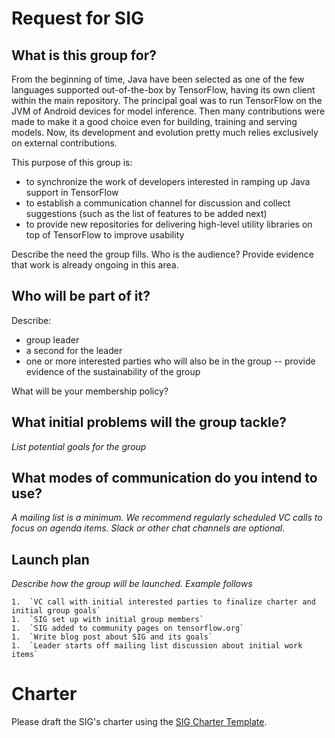 # Request for SIG

## What is this group for?

From the beginning of time, Java have been selected as one of the few languages supported out-of-the-box by TensorFlow, having its own client within the main repository. The principal goal was to run TensorFlow on the JVM of Android devices for model inference. Then many contributions were made to make it a good choice even for building, training and serving models. Now, its development and evolution pretty much relies exclusively on external contributions.

This purpose of this group is:
* to synchronize the work of developers interested in ramping up Java support in TensorFlow
* to establish a communication channel for discussion and collect suggestions (such as the list of features to be added next)
* to provide new repositories for delivering high-level utility libraries on top of TensorFlow to improve usability

Describe the need the group fills. Who is the audience?
Provide evidence that work is already ongoing in this area.

## Who will be part of it?

Describe:

* group leader
* a second for the leader
* one or more interested parties who will also be in the group -- provide
  evidence of the sustainability of the group

What will be your membership policy?

## What initial problems will the group tackle?

*List potential goals for the group*

## What modes of communication do you intend to use?

*A mailing list is a minimum. We recommend regularly scheduled VC calls to focus
on agenda items. Slack or other chat channels are optional.*

## Launch plan

*Describe how the group will be launched. Example follows*

```
1.  `VC call with initial interested parties to finalize charter and initial group goals`
1.  `SIG set up with initial group members`
1.  `SIG added to community pages on tensorflow.org`
1.  `Write blog post about SIG and its goals`
1.  `Leader starts off mailing list discussion about initial work items`
```

# Charter

Please draft the SIG's charter using the [SIG Charter Template](SIG-charter-template.md).


